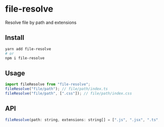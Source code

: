 # file-resolve

Resolve file by path and extensions

## Install

```bash
yarn add file-resolve
# or
npm i file-resolve
```

## Usage

```js
import fileResolve from "file-resolve";
fileResolve("file/path"); // file/path/index.ts
fileResolve("file/path", [".css"]); // file/path/index.css
```

## API

```js
fileResolve(path: string, extensions: string[] = [".js", ".jsx", ".ts", ".tsx"])
```
